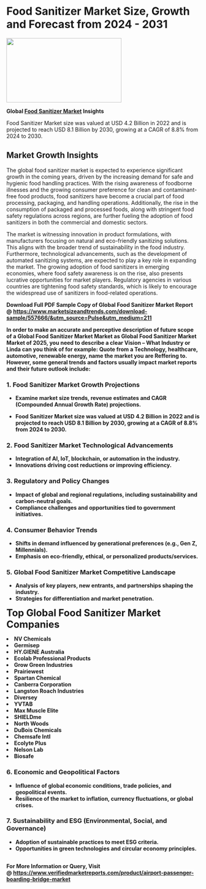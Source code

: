 <H1>Food Sanitizer Market Size, Growth and Forecast from 2024 - 2031</H1><img class="aligncenter size-medium wp-image-584254" src="https://thirdeyenews.in/wp-content/uploads/2024/09/Global-Market-Research-300x168.jpeg" alt="" width="300" height="168" /><p><strong>Global&nbsp;<a href="https://www.marketsizeandtrends.com/download-sample/557666/&amp;utm_source=Pulse&amp;utm_medium=211">Food Sanitizer Market</a> Insights</strong></p><p>Food Sanitizer Market size was valued at USD 4.2 Billion in 2022 and is projected to reach USD 8.1 Billion by 2030, growing at a CAGR of 8.8% from 2024 to 2030.</p><p><h2>Market Growth Insights</h2> <p>The global food sanitizer market is expected to experience significant growth in the coming years, driven by the increasing demand for safe and hygienic food handling practices. With the rising awareness of foodborne illnesses and the growing consumer preference for clean and contaminant-free food products, food sanitizers have become a crucial part of food processing, packaging, and handling operations. Additionally, the rise in the consumption of packaged and processed foods, along with stringent food safety regulations across regions, are further fueling the adoption of food sanitizers in both the commercial and domestic sectors.</p> <p><strong></strong></p> <p>The market is witnessing innovation in product formulations, with manufacturers focusing on natural and eco-friendly sanitizing solutions. This aligns with the broader trend of sustainability in the food industry. Furthermore, technological advancements, such as the development of automated sanitizing systems, are expected to play a key role in expanding the market. The growing adoption of food sanitizers in emerging economies, where food safety awareness is on the rise, also presents lucrative opportunities for market players. Regulatory agencies in various countries are tightening food safety standards, which is likely to encourage the widespread use of sanitizers in food-related operations.</p> <p><strong></p><p><span class=""><strong>Download Full PDF Sample Copy of Global Food Sanitizer Market Report</strong> @ <a href="https://www.marketsizeandtrends.com/download-sample/557666/&amp;utm_source=Pulse&amp;utm_medium=211" target="_blank">https://www.marketsizeandtrends.com/download-sample/557666/&amp;utm_source=Pulse&amp;utm_medium=211</a></span></p><p>In order to make an accurate and perceptive description of future scope of a Global&nbsp;Food Sanitizer Market Market as Global&nbsp;Food Sanitizer Market Market of 2025, you need to describe a clear Vision &ndash; What Industry or Linda can you think of for example: Quote from a Technology, healthcare, automotive, renewable energy, name the market you are Reffering to. However, some general trends and factors usually impact market reports and their future outlook include:</p><h3>1.&nbsp;<strong>Food Sanitizer Market Growth Projections</strong></h3><ul><li>Examine market size trends, revenue estimates and CAGR (Compounded Annual Growth Rate) projections.</li><li><p>Food Sanitizer Market size was valued at USD 4.2 Billion in 2022 and is projected to reach USD 8.1 Billion by 2030, growing at a CAGR of 8.8% from 2024 to 2030.</p></li></ul><h3>2.&nbsp;<strong>Food Sanitizer Market Technological Advancements</strong></h3><ul><li>Integration of AI, IoT, blockchain, or automation in the industry.</li><li>Innovations driving cost reductions or improving efficiency.</li></ul><h3>3.&nbsp;<strong>Regulatory and Policy Changes</strong></h3><ul><li>Impact of global and regional regulations, including sustainability and carbon-neutral goals.</li><li>Compliance challenges and opportunities tied to government initiatives.</li></ul><h3>4.&nbsp;<strong>Consumer Behavior Trends</strong></h3><ul><li>Shifts in demand influenced by generational preferences (e.g., Gen Z, Millennials).</li><li>Emphasis on eco-friendly, ethical, or personalized products/services.</li></ul><h3>5.&nbsp;<strong>Global Food Sanitizer Market Competitive Landscape</strong></h3><ul><li>Analysis of key players, new entrants, and partnerships shaping the industry.</li><li>Strategies for differentiation and market penetration.</li></ul><p data-pm-slice="1 1 []"><span style="color: inherit; font-family: inherit; font-size: 25px;">Top Global Food Sanitizer Market Companies</span></p><div class="" data-test-id=""><p><li>NV Chemicals</li><li> Germisep</li><li> HY.GIENE Australia</li><li> Ecolab Professional Products</li><li> Grow Green Industries</li><li> Prairiewest</li><li> Spartan Chemical</li><li> Canberra Corporation</li><li> Langston Roach Industries</li><li> Diversey</li><li> YVTAB</li><li> Max Muscle Elite</li><li> SHIELDme</li><li> North Woods</li><li> DuBois Chemicals</li><li> Chemsafe Intl</li><li> Ecolyte Plus</li><li> Nelson Lab</li><li> Biosafe</li></p></div><h3>6.&nbsp;<strong>Economic and Geopolitical Factors</strong></h3><ul><li>Influence of global economic conditions, trade policies, and geopolitical events.</li><li>Resilience of the market to inflation, currency fluctuations, or global crises.</li></ul><h3>7.&nbsp;<strong>Sustainability and ESG (Environmental, Social, and Governance)</strong></h3><ul><li>Adoption of sustainable practices to meet ESG criteria.</li><li>Opportunities in green technologies and circular economy principles.</li></ul><h2><strong style="font-size: 14px;">For More Information or Query, Visit @&nbsp;</strong><a style="background-color: #ffffff; font-size: 14px;" href="https://www.marketsizeandtrends.com/report/food-sanitizer-market/" target="_blank">https://www.verifiedmarketreports.com/product/airport-passenger-boarding-bridge-market</a></h2>
